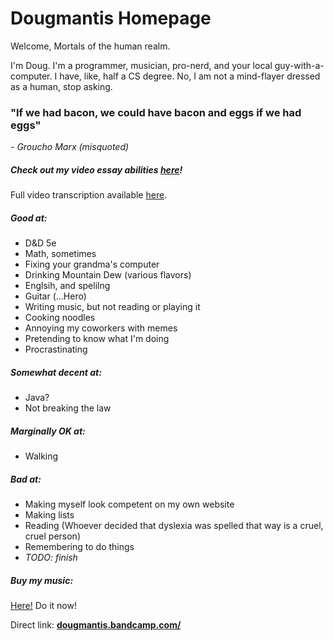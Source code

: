 # Dougmantis Homepage

Welcome, Mortals of the human realm.

I'm Doug. I'm a programmer, musician, pro-nerd, and your local guy-with-a-computer. I have, like, half a CS degree. No, I am not a mind-flayer dressed as a human, stop asking.

### "If we had bacon, we could have bacon and eggs if we had eggs"
*- Groucho Marx (misquoted)*

##### Check out my video essay abilities [here](https://youtu.be/BfEvIjTQkIE)!

Full video transcription available [here](https://docs.google.com/document/d/1lO3hKYLBVapSdgqiVMbic7byqUlm0HhcIggCjfNVtnI/edit?usp=sharing).

##### Good at:

* D&D 5e
* Math, sometimes
* Fixing your grandma's computer
* Drinking Mountain Dew (various flavors)
* Englsih, and spelilng
* Guitar (...Hero)
* Writing music, but not reading or playing it
* Cooking noodles
* Annoying my coworkers with memes
* Pretending to know what I'm doing
* Procrastinating

##### Somewhat decent at:

* Java?
* Not breaking the law

##### Marginally OK at:

* Walking

##### Bad at:

* Making myself look competent on my own website
* Making lists
* Reading (Whoever decided that dyslexia was spelled that way is a cruel, cruel person)
* Remembering to do things
* *TODO: finish*

##### Buy my music:

[Here!](https://dougmantis.bandcamp.com/) Do it now!

Direct link: [**dougmantis.bandcamp.com/**](https://dougmantis.bandcamp.com/)
